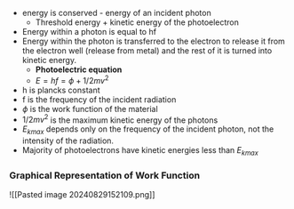 - energy is conserved - energy of an incident photon 
	- Threshold energy + kinetic energy of the photoelectron
- Energy within a photon is equal to hf
- Energy within the photon is transferred to the electron to release it from the electron well (release from metal) and the rest of it is turned into kinetic energy. 
	- **Photoelectric equation**
	- $E = hf = \phi + 1/2 mv^2$ 
- h is plancks constant
- f is the frequency of the incident radiation
- $\phi$ is the work function of the material
- $1/2 mv^2$ is the maximum kinetic energy of the photons
- $E_{kmax}$ depends only on the frequency of the incident photon, not the intensity of the radiation.
- Majority of photoelectrons have kinetic energies less than $E_{kmax}$ 

### Graphical Representation of Work Function
![[Pasted image 20240829152109.png]]